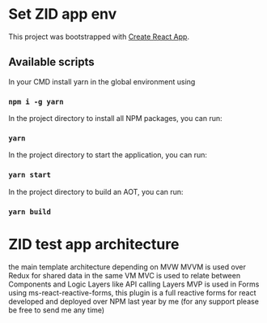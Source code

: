 # Set ZID app env

This project was bootstrapped with [Create React App](https://github.com/facebook/create-react-app).

## Available scripts

In your CMD install yarn in the global environment using
### `npm i -g yarn`

In the project directory to install all NPM packages, you can run:
### `yarn`

In the project directory to start the application, you can run:
### `yarn start`

In the project directory to build an AOT, you can run:
### `yarn build`


# ZID test app architecture

the main template architecture depending on MVW 
MVVM is used over Redux for shared data in the same VM
MVC is used to relate between Components and Logic Layers like API calling Layers
MVP is used in Forms using ms-react-reactive-forms, this plugin is a full reactive forms for react developed and deployed over NPM last year by me (for any support please be free to send me any time)



